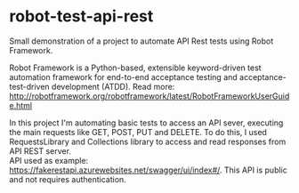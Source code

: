 # robot-test-api-rest

Small demonstration of a  project to automate API Rest tests using Robot Framework.

Robot Framework is a Python-based, extensible keyword-driven test automation framework for end-to-end acceptance testing and acceptance-test-driven development (ATDD). Read more: http://robotframework.org/robotframework/latest/RobotFrameworkUserGuide.html

In this project I'm automating basic tests to access an API sever, executing the main requests like GET, POST, PUT and DELETE.
To do this, I used RequestsLibrary and Collections library to access and read responses from API REST server.</br>
API used as example: https://fakerestapi.azurewebsites.net/swagger/ui/index#/. This API is public and not requires authentication.
